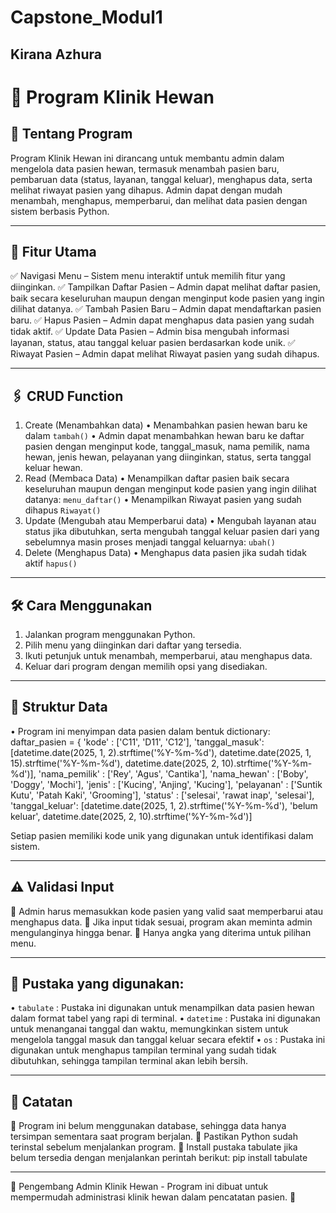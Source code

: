 # Capstone_Modul1
## Kirana Azhura

# 📌 Program Klinik Hewan
## 🏥 Tentang Program
Program Klinik Hewan ini dirancang untuk membantu admin dalam mengelola data pasien hewan, termasuk menambah pasien baru, pembaruan data (status, layanan, tanggal keluar), menghapus data, serta melihat riwayat pasien yang dihapus. Admin dapat dengan mudah menambah, menghapus, memperbarui, dan melihat data pasien dengan sistem berbasis Python.
________________________________________
## 🎯 Fitur Utama
✅ Navigasi Menu – Sistem menu interaktif untuk memilih fitur yang diinginkan.
✅ Tampilkan Daftar Pasien – Admin dapat melihat daftar pasien, baik secara keseluruhan maupun dengan menginput kode pasien yang ingin dilihat datanya.
✅ Tambah Pasien Baru – Admin dapat mendaftarkan pasien baru.
✅ Hapus Pasien – Admin dapat menghapus data pasien yang sudah tidak aktif.
✅ Update Data Pasien – Admin bisa mengubah informasi layanan, status, atau tanggal keluar pasien berdasarkan kode unik.
✅ Riwayat Pasien – Admin dapat melihat Riwayat pasien yang sudah dihapus.

________________________________________
## 🖇️ CRUD Function
1.	Create (Menambahkan data)
  •	Menambahkan pasien hewan baru ke dalam `tambah()`
  •	Admin dapat menambahkan hewan baru ke daftar pasien dengan menginput kode, tanggal_masuk, nama pemilik, nama hewan, jenis hewan, pelayanan yang diinginkan, status, serta tanggal keluar hewan.
2.	Read (Membaca Data)
  •	Menampilkan daftar pasien baik secara keseluruhan maupun dengan menginput kode pasien yang ingin dilihat datanya:  `menu_daftar()`
  •	Menampilkan Riwayat pasien yang sudah dihapus `Riwayat()`
3.	Update (Mengubah atau Memperbarui data)
  •	Mengubah layanan atau status jika dibutuhkan, serta mengubah tanggal keluar pasien dari yang sebelumnya masin proses menjadi tanggal keluarnya: `ubah()`
4.	Delete (Menghapus Data)
  •	Menghapus data pasien jika sudah tidak aktif `hapus()`
________________________________________
## 🛠 Cara Menggunakan
1.	Jalankan program menggunakan Python.
2.	Pilih menu yang diinginkan dari daftar yang tersedia.
3.	Ikuti petunjuk untuk menambah, memperbarui, atau menghapus data.
4.	Keluar dari program dengan memilih opsi yang disediakan.
________________________________________
## 🔄 Struktur Data
•	Program ini menyimpan data pasien dalam bentuk dictionary:
daftar_pasien = {
    'kode' : ['C11', 'D11', 'C12'],
    'tanggal_masuk': [datetime.date(2025, 1, 2).strftime('%Y-%m-%d'),
                    datetime.date(2025, 1, 15).strftime('%Y-%m-%d'),
                    datetime.date(2025, 2, 10).strftime('%Y-%m-%d')],
    'nama_pemilik' : ['Rey', 'Agus', 'Cantika'],
    'nama_hewan' : ['Boby', 'Doggy', 'Mochi'],
    'jenis' : ['Kucing', 'Anjing', 'Kucing'],
    'pelayanan' : ['Suntik Kutu', 'Patah Kaki', 'Grooming'],
    'status' : ['selesai', 'rawat inap', 'selesai'],
    'tanggal_keluar': [datetime.date(2025, 1, 2).strftime('%Y-%m-%d'),
                    'belum keluar',
                    datetime.date(2025, 2, 10).strftime('%Y-%m-%d')]

Setiap pasien memiliki kode unik yang digunakan untuk identifikasi dalam sistem.

________________________________________
## ⚠️ Validasi Input
🔹 Admin harus memasukkan kode pasien yang valid saat memperbarui atau menghapus data.
🔹 Jika input tidak sesuai, program akan meminta admin mengulanginya hingga benar.
🔹 Hanya angka yang diterima untuk pilihan menu.
________________________________________
## 📂 Pustaka yang digunakan:
•	`tabulate` : Pustaka ini digunakan untuk menampilkan data pasien hewan dalam format tabel yang rapi di terminal.
•	`datetime` : Pustaka ini digunakan untuk menanganai tanggal dan waktu, memungkinkan sistem untuk mengelola tanggal masuk dan tanggal keluar secara efektif
•	`os`       : Pustaka ini digunakan untuk menghapus tampilan terminal yang sudah tidak dibutuhkan, sehingga tampilan terminal akan lebih bersih.
________________________________________
## 📌 Catatan
🔸 Program ini belum menggunakan database, sehingga data hanya tersimpan sementara saat program berjalan.
🔸 Pastikan Python sudah terinstal sebelum menjalankan program.
🔸 Install pustaka tabulate jika belum tersedia dengan menjalankan perintah berikut: pip install tabulate

________________________________________
🤖 Pengembang
Admin Klinik Hewan - Program ini dibuat untuk mempermudah administrasi klinik hewan dalam pencatatan pasien. 🚀

